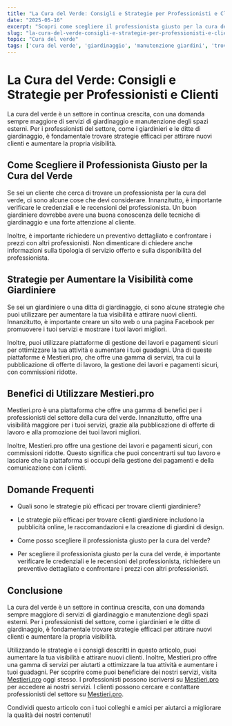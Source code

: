 ```yaml
---
title: "La Cura del Verde: Consigli e Strategie per Professionisti e Clienti"
date: "2025-05-16"
excerpt: "Scopri come scegliere il professionista giusto per la cura del verde e come aumentare la tua visibilità come giardiniere. Consigli pratici e strategie efficaci per un settore in continua crescita."
slug: "la-cura-del-verde-consigli-e-strategie-per-professionisti-e-clienti"
topic: "Cura del verde"
tags: ['cura del verde', 'giardinaggio', 'manutenzione giardini', 'trovare clienti giardiniere']
---
```

# La Cura del Verde: Consigli e Strategie per Professionisti e Clienti

La cura del verde è un settore in continua crescita, con una domanda sempre maggiore di servizi di giardinaggio e manutenzione degli spazi esterni. Per i professionisti del settore, come i giardinieri e le ditte di giardinaggio, è fondamentale trovare strategie efficaci per attirare nuovi clienti e aumentare la propria visibilità.

## Come Scegliere il Professionista Giusto per la Cura del Verde

Se sei un cliente che cerca di trovare un professionista per la cura del verde, ci sono alcune cose che devi considerare. Innanzitutto, è importante verificare le credenziali e le recensioni del professionista. Un buon giardiniere dovrebbe avere una buona conoscenza delle tecniche di giardinaggio e una forte attenzione al cliente.

Inoltre, è importante richiedere un preventivo dettagliato e confrontare i prezzi con altri professionisti. Non dimenticare di chiedere anche informazioni sulla tipologia di servizio offerto e sulla disponibilità del professionista.

## Strategie per Aumentare la Visibilità come Giardiniere

Se sei un giardiniere o una ditta di giardinaggio, ci sono alcune strategie che puoi utilizzare per aumentare la tua visibilità e attirare nuovi clienti. Innanzitutto, è importante creare un sito web o una pagina Facebook per promuovere i tuoi servizi e mostrare i tuoi lavori migliori.

Inoltre, puoi utilizzare piattaforme di gestione dei lavori e pagamenti sicuri per ottimizzare la tua attività e aumentare i tuoi guadagni. Una di queste piattaforme è Mestieri.pro, che offre una gamma di servizi, tra cui la pubblicazione di offerte di lavoro, la gestione dei lavori e pagamenti sicuri, con commissioni ridotte.

## Benefici di Utilizzare Mestieri.pro

Mestieri.pro è una piattaforma che offre una gamma di benefici per i professionisti del settore della cura del verde. Innanzitutto, offre una visibilità maggiore per i tuoi servizi, grazie alla pubblicazione di offerte di lavoro e alla promozione dei tuoi lavori migliori.

Inoltre, Mestieri.pro offre una gestione dei lavori e pagamenti sicuri, con commissioni ridotte. Questo significa che puoi concentrarti sul tuo lavoro e lasciare che la piattaforma si occupi della gestione dei pagamenti e della comunicazione con i clienti.

## Domande Frequenti

* Quali sono le strategie più efficaci per trovare clienti giardiniere?
 + Le strategie più efficaci per trovare clienti giardiniere includono la pubblicità online, le raccomandazioni e la creazione di giardini di design.
* Come posso scegliere il professionista giusto per la cura del verde?
 + Per scegliere il professionista giusto per la cura del verde, è importante verificare le credenziali e le recensioni del professionista, richiedere un preventivo dettagliato e confrontare i prezzi con altri professionisti.

## Conclusione

La cura del verde è un settore in continua crescita, con una domanda sempre maggiore di servizi di giardinaggio e manutenzione degli spazi esterni. Per i professionisti del settore, come i giardinieri e le ditte di giardinaggio, è fondamentale trovare strategie efficaci per attirare nuovi clienti e aumentare la propria visibilità.

Utilizzando le strategie e i consigli descritti in questo articolo, puoi aumentare la tua visibilità e attirare nuovi clienti. Inoltre, Mestieri.pro offre una gamma di servizi per aiutarti a ottimizzare la tua attività e aumentare i tuoi guadagni. 
Per scoprire come puoi beneficiare dei nostri servizi, visita [Mestieri.pro](https://mestieri.pro/info) oggi stesso. 
I professionisti possono iscriversi su [Mestieri.pro](https://mestieri.pro/info) per accedere ai nostri servizi. 
I clienti possono cercare e contattare professionisti del settore su [Mestieri.pro](https://mestieri.pro).

Condividi questo articolo con i tuoi colleghi e amici per aiutarci a migliorare la qualità dei nostri contenuti!